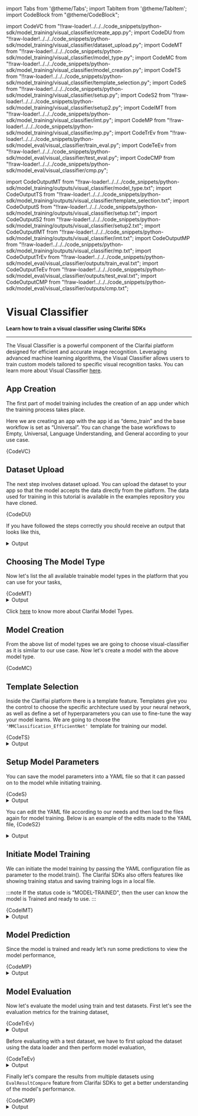 import Tabs from '@theme/Tabs';
import TabItem from '@theme/TabItem';
import CodeBlock from "@theme/CodeBlock";


import CodeVC from "!!raw-loader!../../../code_snippets/python-sdk/model_training/visual_classifier/create_app.py";
import CodeDU from "!!raw-loader!../../../code_snippets/python-sdk/model_training/visual_classifier/dataset_upload.py";
import CodeMT from "!!raw-loader!../../../code_snippets/python-sdk/model_training/visual_classifier/model_type.py";
import CodeMC from "!!raw-loader!../../../code_snippets/python-sdk/model_training/visual_classifier/model_creation.py";
import CodeTS from "!!raw-loader!../../../code_snippets/python-sdk/model_training/visual_classifier/template_selection.py";
import CodeS from "!!raw-loader!../../../code_snippets/python-sdk/model_training/visual_classifier/setup.py";
import CodeS2 from "!!raw-loader!../../../code_snippets/python-sdk/model_training/visual_classifier/setup2.py";
import CodeIMT from "!!raw-loader!../../../code_snippets/python-sdk/model_training/visual_classifier/imt.py";
import CodeMP from "!!raw-loader!../../../code_snippets/python-sdk/model_training/visual_classifier/mp.py";
import CodeTrEv from "!!raw-loader!../../../code_snippets/python-sdk/model_eval/visual_classifier/train_eval.py";
import CodeTeEv from "!!raw-loader!../../../code_snippets/python-sdk/model_eval/visual_classifier/test_eval.py";
import CodeCMP from "!!raw-loader!../../../code_snippets/python-sdk/model_eval/visual_classifier/cmp.py";




import CodeOutputMT from "!!raw-loader!../../../code_snippets/python-sdk/model_training/outputs/visual_classifier/model_type.txt";
import CodeOutputTS from "!!raw-loader!../../../code_snippets/python-sdk/model_training/outputs/visual_classifier/template_selection.txt";
import CodeOutputS from "!!raw-loader!../../../code_snippets/python-sdk/model_training/outputs/visual_classifier/setup.txt";
import CodeOutputS2 from "!!raw-loader!../../../code_snippets/python-sdk/model_training/outputs/visual_classifier/setup2.txt";
import CodeOutputIMT from "!!raw-loader!../../../code_snippets/python-sdk/model_training/outputs/visual_classifier/imt.txt";
import CodeOutputMP from "!!raw-loader!../../../code_snippets/python-sdk/model_training/outputs/visual_classifier/mp.txt";
import CodeOutputTrEv from "!!raw-loader!../../../code_snippets/python-sdk/model_eval/visual_classifier/outputs/train_eval.txt";
import CodeOutputTeEv from "!!raw-loader!../../../code_snippets/python-sdk/model_eval/visual_classifier/outputs/test_eval.txt";
import CodeOutputCMP from "!!raw-loader!../../../code_snippets/python-sdk/model_eval/visual_classifier/outputs/cmp.txt";


# Visual Classifier

**Learn how to train a visual classifier using Clarifai SDKs**
<hr />

The Visual Classifier is a powerful component of the Clarifai platform designed for efficient and accurate image recognition. Leveraging advanced machine learning algorithms, the Visual Classifier allows users to train custom models tailored to specific visual recognition tasks. You can learn more about Visual Classifier [here](https://docs.clarifai.com/portal-guide/model/model-types/visual-classifier).


## App Creation

The first part of model training includes the creation of an app under which the training process takes place.

Here we are creating an app with the app id as “demo_train” and the base workflow is set as “Universal”. You can change the base workflows to Empty, Universal, Language Understanding, and General according to your use case.


<Tabs>
<TabItem value="python" label="Python">
    <CodeBlock className="language-python">{CodeVC}</CodeBlock>
</TabItem>
</Tabs>


## Dataset Upload

The next step involves dataset upload. You can upload the dataset to your app so that the model accepts the data directly from the platform. The  data used for training in this tutorial is available in the examples repository you have cloned.

<Tabs>
<TabItem value="python" label="Python">
    <CodeBlock className="language-python">{CodeDU}</CodeBlock>
</TabItem>
</Tabs>

If you have followed the steps correctly you should receive an output that looks like this,


<details>
  <summary>Output</summary>
<img src="/img/python-sdk/vc_du.png" width="700" height="700" />
</details>


## Choosing The Model Type

Now let's list the all available trainable model types in the platform that you can use for your tasks,

<Tabs>
<TabItem value="python" label="Python">
    <CodeBlock className="language-python">{CodeMT}</CodeBlock>
</TabItem>
</Tabs>
<details>
  <summary>Output</summary>
    <CodeBlock className="language-text">{CodeOutputMT}</CodeBlock>
</details>

Click [here](https://docs.clarifai.com/portal-guide/model/model-types/) to know more about Clarifai Model Types.

## Model Creation

From the above list of model types we are going to choose visual-classifier as it is similar to our use case. Now let's create a model with the above model type.

<Tabs>
<TabItem value="python" label="Python">
    <CodeBlock className="language-python">{CodeMC}</CodeBlock>
</TabItem>
</Tabs>

## Template Selection

Inside the Clarifiai platform there is a template feature. Templates give you the control to choose the specific architecture used by your neural network, as well as define a set of hyperparameters you can use to fine-tune the way your model learns. We are going to choose the `'MMClassification_EfficientNet' `template for training our model.

<Tabs>
<TabItem value="python" label="Python">
    <CodeBlock className="language-python">{CodeTS}</CodeBlock>
</TabItem>
</Tabs>
<details>
  <summary>Output</summary>
    <CodeBlock className="language-text">{CodeOutputTS}</CodeBlock>
</details>


## Setup Model Parameters

You can save the model parameters into a YAML file so that it can passed on to the model while initiating training.

<Tabs>
<TabItem value="python" label="Python">
    <CodeBlock className="language-python">{CodeS}</CodeBlock>
</TabItem>
</Tabs>
<details>
  <summary>Output</summary>
    <CodeBlock className="language-text">{CodeOutputS}</CodeBlock>
</details>

You can edit the YAML file according to our needs and then load the files again for model training. Below is an example of the edits made to the YAML file,
<Tabs>
<TabItem value="python" label="Python">
    <CodeBlock className="language-python">{CodeS2}</CodeBlock>
</TabItem>
</Tabs>
<details>
  <summary>Output</summary>
    <CodeBlock className="language-text">{CodeOutputS2}</CodeBlock>
</details>

## Initiate Model Training

We can initiate the model training by passing the YAML configuration file as parameter to the model.train(). The Clarifai SDKs also offers features like showing training status and saving training logs in a local file.

:::note
If the status code is "MODEL-TRAINED", then the user can know the model is Trained and ready to use.
:::

<Tabs>
<TabItem value="python" label="Python">
    <CodeBlock className="language-python">{CodeIMT}</CodeBlock>
</TabItem>
</Tabs>
<details>
  <summary>Output</summary>
    <CodeBlock className="language-text">{CodeOutputIMT}</CodeBlock>
</details>


## Model Prediction

Since the model is trained and ready let’s run some predictions to view the model performance,

<Tabs>
<TabItem value="python" label="Python">
    <CodeBlock className="language-python">{CodeMP}</CodeBlock>
</TabItem>
</Tabs>
<details>
  <summary>Output</summary>
    <CodeBlock className="language-text">{CodeOutputMP}</CodeBlock>
    <img src="/img/python-sdk/vc_mp.png" width="500" height="500" />
</details>


## Model Evaluation

Now let's evaluate the model using train and test datasets. First let's see the evaluation metrics for the training dataset,

<Tabs>
<TabItem value="python" label="Python">
    <CodeBlock className="language-python">{CodeTrEv}</CodeBlock>
</TabItem>
</Tabs>
<details>
  <summary>Output</summary>
    <CodeBlock className="language-text">{CodeOutputTrEv}</CodeBlock>
</details>

Before evaluating with a test dataset, we have to first upload the dataset using the data loader and then perform model evaluation,

<Tabs>
<TabItem value="python" label="Python">
    <CodeBlock className="language-python">{CodeTeEv}</CodeBlock>
</TabItem>
</Tabs>
<details>
  <summary>Output</summary>
    <CodeBlock className="language-text">{CodeOutputTeEv}</CodeBlock>
</details>

Finally let's compare the results from  multiple datasets using ```EvalResultCompare``` feature from Clarifai SDKs to get a better understanding of the model's performance.

<Tabs>
<TabItem value="python" label="Python">
    <CodeBlock className="language-python">{CodeCMP}</CodeBlock>
</TabItem>
</Tabs>
<details>
  <summary>Output</summary>
    <CodeBlock className="language-text">{CodeOutputCMP}</CodeBlock>
</details>
